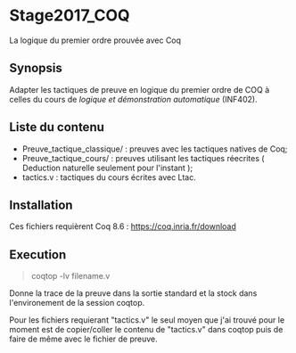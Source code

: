 # Stage2017_COQ
La logique du premier ordre prouvée avec Coq

## Synopsis

Adapter les tactiques de preuve en logique du premier ordre de COQ à celles du cours de _logique et démonstration automatique_ (INF402).

## Liste du contenu

- Preuve_tactique_classique/ : preuves avec les tactiques natives de Coq;
- Preuve_tactique_cours/ : preuves utilisant les tactiques réecrites ( Deduction naturelle seulement pour l'instant );
- tactics.v : tactiques du cours écrites avec Ltac.

## Installation

Ces fichiers requièrent Coq 8.6 :
https://coq.inria.fr/download

## Execution

> coqtop -lv filename.v

Donne la trace de la preuve dans la sortie standard et la stock dans l'environement de la session coqtop.

Pour les fichiers requierant "tactics.v" le seul moyen que j'ai trouvé pour le moment est de copier/coller le contenu de "tactics.v" dans coqtop puis de faire de même avec le fichier de preuve.
